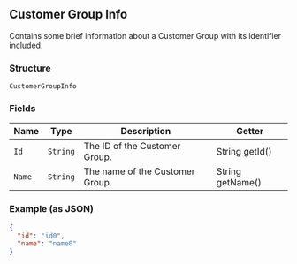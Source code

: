 ## Customer Group Info

Contains some brief information about a Customer Group with its identifier included.

### Structure

`CustomerGroupInfo`

### Fields

| Name | Type | Description | Getter |
|  --- | --- | --- | --- |
| `Id` | `String` | The ID of the Customer Group. | String getId() |
| `Name` | `String` | The name of the Customer Group. | String getName() |

### Example (as JSON)

```json
{
  "id": "id0",
  "name": "name0"
}
```

